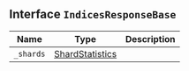 ## Interface `IndicesResponseBase`

| Name | Type | Description |
| - | - | - |
| `_shards` | [ShardStatistics](./ShardStatistics.md) | &nbsp; |
